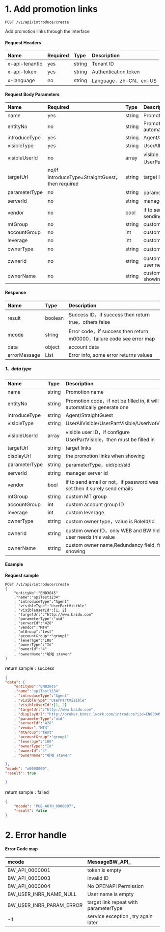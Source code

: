 # 1. Add promotion links

```
POST /v1/api/introduce/create
```

Add promotion links through the interface

#### Request Headers

| Name | Required | Type | Description |
| :--- | :--- | :--- | :--- |
| x-api-tenantId | yes | string | Tenant ID |
| x-api-token | yes | string | Authentication token |
| x-language | no | string | Language，zh-CN、en-US |

#### Request Body Parameters

| Name | Required | Type | Description |
| :--- | :--- | :--- | :--- |
| name | yes | string | Promotion name |
| entityNo | no | string | Promotion code, if not sending, it will automatically generate one |
| introduceType | yes | string | Agent/StraightGuest |
| visibleType | yes | string | UserAllVisible/UserPartVisible/UserNotVisible |
| visibleUserId | no | array | visible user ID，if configure UserPartVisible，then must be filled in |
| targetUrl | no/if introduceType=StraightGuest，then required | string | target links |
| parameterType | no | string | parameterType，uid/pid/sid |
| serverId | no | string | manager server id |
| vendor | no | bool | if to send email or not，if password was not sending then it surely send emails |
| mtGroup | no | string | custom MT group |
| accountGroup | no | int | custom account group ID |
| leverage | no | int | custom leverage |
| ownerType | no | string | custom owner type，value is RoleId/Id |
| ownerId | no | string | custom owner ID，only WEB and BW hidden user needs this value |
| ownerName | no | string | custom owner name,Redundancy field, for showing  |

#### Response

| Name | Type | Description |
| :--- | :--- | :--- |
| result | boolean |Success ID，if success then return true，others false |
| mcode | string | Error code，if success then return m00000，failure code see error map |
| data | object | account data |
| errorMessage | List | Error info, some error returns values|

##### 1、data type

| Name | Type | Description |
| :--- | :--- | :--- |
| name | string | Promotion name |
| entityNo | string | Promotion code，if not be filled in, it will automatically generate one |
| introduceType | string | Agent/StraightGuest |
| visibleType | string | UserAllVisible/UserPartVisible/UserNotVisible |
| visibleUserId | array | visible user ID，if configure UserPartVisible，then must be filled in |
| targetUrl | string | target links |
| displayUrl | string | the promotion links when showing |
| parameterType | string | parameterType，uid/pid/sid |
| serverId | string | manager server id |
| vendor | bool |  if to send email or not，if password was not set then it surely send emails |
| mtGroup | string | custom MT group |
| accountGroup | int | custom account group ID  |
| leverage | int |  custom leverage |
| ownerType | string | custom owner type，value is RoleId/Id |
| ownerId | string | custom owner ID，only WEB and BW hidden user needs this value|
| ownerName | string | custom owner name,Redundancy field, for showing |





#### Example

**Request sample**

```
POST /v1/api/introduce/create
{    
    "entityNo":"EN03045"
    ,"name":"apiTest1234"
    , "introduceType":"Agent"
    , "visibleType":"UserPartVisible"
    , "visibleUserId":[1, 2]
    , "targetUrl":"http://www.baidu.com"
    , "parameterType":"uid"
    , "serverId":"428"
    , "vendor":"MT4"
    , "mtGroup":"test"
    , "accountGroup":"group1"
    , "leverage":"100"
    , "ownerType":"Id"
    , "ownerId":"4"
    , "ownerName":"哈哈 steven"
}
```

return sample：success

```json
{    
"data": {
    "entityNo":"EN03045"
    ,"name":"apiTest1234"
    , "introduceType":"Agent"
    , "visibleType":"UserPartVisible"
    , "visibleUserId":[1, 2]
    , "targetUrl":"http://www.baidu.com",
    , "displayUrl":"http://broker.btmsc.lwork.com/introduce?iid=EN03045"
    , "parameterType":"uid"
    , "serverId":"428"
    , "vendor":"MT4"
    , "mtGroup":"test"
    , "accountGroup":"group1"
    , "leverage":"100"
    , "ownerType":"Id"
    , "ownerId":"4"
    , "ownerName":"哈哈 steven"

},
"mcode": "m0000000",
"result": true

}
```

return sample：failed

```json
{
    "mcode": "PUB_AUTH_0000007",
    "result": false
}
```

# 2. Error handle

#### Error Code map

| mcode | MessageBW\_API\_ |
| :--- | :--- |
| BW\_API\_0000001 | token is empty |
| BW\_API\_0000003 | invalid ID |
| BW\_API\_0000004 | No OPENAPI Permission |
| BW\_USER\_INRR\_NAME\_NULL | User name is empty |
| BW\_USER\_INRR\_PARAM\_ERROR | target link repeat with parameterType |
| -1 | service exception , try again later|



